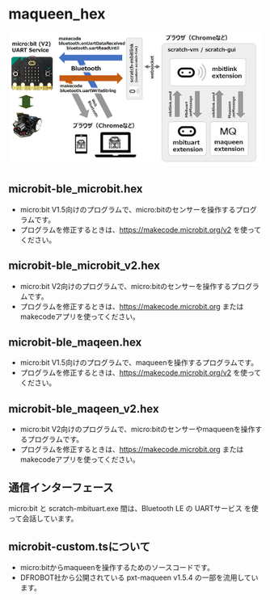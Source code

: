 # maqueen_hex

![](images/mbituart.png)

## microbit-ble_microbit.hex

- micro:bit V1.5向けのプログラムで、micro:bitのセンサーを操作するプログラムです。
- プログラムを修正するときは、https://makecode.microbit.org/v2 を使ってください。


## microbit-ble_microbit_v2.hex

- micro:bit V2向けのプログラムで、micro:bitのセンサーを操作するプログラムです。
- プログラムを修正するときは、https://makecode.microbit.org または makecodeアプリを使ってください。

## microbit-ble_maqeen.hex

- micro:bit V1.5向けのプログラムで、maqueenを操作するプログラムです。
- プログラムを修正するときは、https://makecode.microbit.org/v2 を使ってください。

## microbit-ble_maqeen_v2.hex

- micro:bit V2向けのプログラムで、micro:bitのセンサーやmaqueenを操作するプログラムです。
- プログラムを修正するときは、https://makecode.microbit.org または makecodeアプリを使ってください。

## 通信インターフェース

micro:bit と scratch-mbituart.exe 間は、Bluetooth LE の UARTサービス を使って会話しています。

## microbit-custom.tsについて

- micro:bitからmaqueenを操作するためのソースコードです。
- DFROBOT社から公開されている pxt-maqueen v1.5.4 の一部を流用しています。
